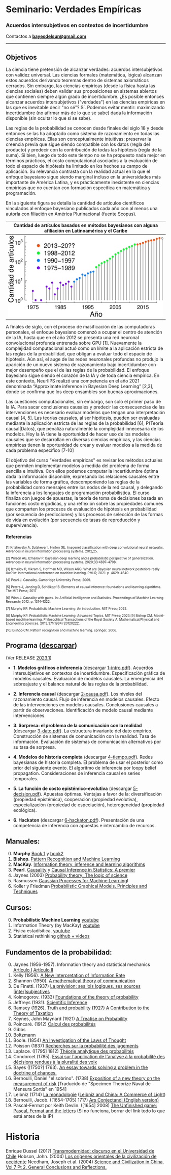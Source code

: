 # Seminario: Verdades Empíricas
### Acuerdos intersubjetivos en contextos de incertidumbre

Contactos a **bayesdelsur@gmail.com**

-------------------------------------------------------

## Objetivos

La ciencia tiene pretensión de alcanzar verdades: acuerdos intersubjetivos con validez universal. Las ciencias formales (matemática, lógica) alcanzan estos acuerdos derivando teoremas dentro de sistemas axiomáticos cerrados. Sin embargo, las ciencias empíricas (desde la física hasta las ciencias sociales) deben validar sus proposiciones en sistemas abiertos que contienen siempre algún grado de incertidumbre. ¿Es posible entonces alcanzar acuerdos intersubjetivos ("verdades") en las ciencias empíricas en las que es inevitable decir "no sé"? Sí. Podemos evitar mentir: maximizando incertidumbre (no afirmar más de lo que se sabe) dada la información disponible (sin ocultar lo que sí se sabe).

Las reglas de la probabilidad se conocen desde finales del siglo 18 y desde entonces se las ha adoptado como sistema de razonamiento en todas las ciencias empíricas. Ellas son conceptualmente intuitivas: preservar la creencia previa que sigue siendo compatible con los datos (regla del producto) y predecir con la contribución de todas las hipótesis (regla de la suma). Si bien, luego de todo este tiempo no se ha propuesto nada mejor en términos prácticos, el costo computacional asociados a la evaluación de todo el espacio de hipótesis ha limitado en los hechos su campo de aplicación.
Su relevancia contrasta con la realidad actual en la que el enfoque bayesiano sigue siendo marginal incluso en la universidades más importante de América Latina, y es prácticamente inexistente en ciencias empíricas que no cuentan con formación específica en matemática y programación.

En la siguiente figura se detalla la cantidad de artículos científicos vinculados al
enfoque bayesiano publicados cada año con al menos una autoría con filiación en
América Plurinacional (fuente Scopus).

|Cantidad de artículos basados en métodos bayesianos con alguna afiliación en Latinoamérica y el Caribe|
|:-----------:|
|![Hola](https://github.com/glandfried/images/blob/master/bayes/redes/papers.jpg)|

A finales de siglo, con el proceso de masificación de las computadoras personales, el enfoque bayesiano comenzó a ocupar el centro de atención de la IA, hasta que en el año 2012 se presenta una red neuronal convolucional profunda entrenada sobre GPU [1].
Nuevamente la complejidad computacional actuó como un límite a la aplicación estricta de las reglas de la probabilidad, que obligan a evaluar todo el espacio de hipótesis.
Aún así, el auge de las redes neuronales profundas no produjo la aparición de un nuevo sistema de razonamiento bajo incertidumbre con mejor desempeño que el de las reglas de la probabilidad.
El enfoque bayesiano sigue siendo el corazón de la IA y de toda ciencia empírica.
En este contexto, NeurlIPS realizó una competencia en el año 2021 denominada “Approximate inference in Bayesian Deep Learning” [2,3], donde se confirma que los deep ensambles son
buenas aproximaciones.

Las cuestiones computacionales, sin embargo, son solo el primer paso de la IA.
Para sacar conclusiones causales y predecir las consecuencias de las
intervenciones es necesario evaluar modelos que tengan una interpretación causal [4, 5].
Las teorías causales, al ser hipótesis, pueden ser evaluadas mediante la aplicación estricta de las reglas de la probabilidad [6], P(Teoría causal|Datos), que penaliza naturalmente la complejidad innecesaria de los modelos.
Hoy la IA tiene la oportunidad de hacer uso de los modelos causales que se desarrollan en diversas ciencias empíricas, y las ciencias empíricas tienen la oportunidad de crear y evaluar modelos a la
medida de cada problema específico [7-10]

El objetivo del curso "Verdades empíricas" es revisar los métodos actuales que permiten implementar modelos a medida del problema de forma sencilla e intuitiva.
Con ellos podemos computar la incertidumbre óptima dada la información disponible, expresando las relaciones causales entre las variables de forma gráfica, descomponiendo las reglas de la probabilidad como mensajes entre los nodos de la red causal, y delegando la inferencia a los lenguajes de programación probabilística.
El curso finaliza con juegos de apuestas, la teoría de toma de decisiones basada en funciones costo ergódicas, y una reflexión sobre las propiedades comunes que comparten los procesos de evaluación de hipótesis en probabilidad (por secuencia de predicciones) y los procesos de selección de las formas de vida en evolución (por secuencia de tasas de reproducción y supervivencia).
<!--A diferencia de los procedimientos ad-hoc que seleccionan una única hipótesis (por ejemplo, por máxima verosimilitud), la aplicación estricta de las reglas de probabilidad (enfoque bayesiano) nos obliga a considerar todas y cada una de las hipótesis. -->
<!-- Esto nos permitirá mostrar las propiedades comunes Debido a que el proceso de evaluación de hipótesis (por secuencia de predicciones) y el proceso de selección de las formas de vida en evolución (por secuencia de tasas de reproducción y supervivencia) son ambos de naturaleza multiplicativa (un solo cero en la secuencia genera una extinción irreversible),-->
<!-- Del mismo modo que seleccionar una única hipótesis tiene consecuencias negativas conocidas en probabilidad (overfitting), la masiva pérdida de la diversidad cultural provocada durante la colonial-modernidad no ha podido ser compensada por la ciencia metropolitana moderna y la crisis ecológica no deja de profundizarse.-->

#### Referencias

<font size="1">

[1] Krizhevsky A, Sutskever I, Hinton GE. Imagenet classification with deep convolutional neural
networks. Advances in neural information processing systems. 2012;25.

[2] Wilson AG, Izmailov P. Bayesian deep learning and a probabilistic perspective of generalization. Advances in neural information processing systems. 2020;33:4697–4708.

[3] Izmailov P, Vikram S, Hoffman MD, Wilson AGG. What are Bayesian neural network posteriors really like? In: International conference on machine learning. PMLR; 2021. p. 4629–4640

[4] Pearl J. Causality. Cambridge University Press; 2009.

[5] Peters J, Janzing D, Schölkopf B. Elements of causal inference: foundations and learning algorithms. The MIT Press; 2017

[6] Winn J. Causality with gates. In: Artificial Intelligence and Statistics. Proceedings of Machine
Learning Research; 2012. p. 1314–1322.

[7] Murphy KP. Probabilistic Machine Learning: An introduction. MIT Press; 2022.

[8] Murphy KP. Probabilistic Machine Learning: Advanced Topics. MIT Press; 2023.[9] Bishop CM. Model-based machine learning. Philosophical Transactions of the Royal Society A:
Mathematical,Physical and Engineering Sciences. 2013;371(1984):20120222.

[10] Bishop CM. Pattern recognition and machine learning. springer; 2006.

</font>

<!--Bajo incertidumbre, la lógica es paraconsistente en tanto se hace necesario creer al mismo tiempo en A y no A hasta que la sorpresa, única fuente de información, decida. -->

## Programa ([descargar](https://github.com/BayesDeLasProvinciasUnidasDelSur/curso/releases/download/2023.1/0-programa.pdf))

(Ver RELEASE [2023.1](https://github.com/BayesDeLasProvinciasUnidasDelSur/curso/releases/tag/2023.1))

- **1. Modelos gráficos e inferencia** (descargar [1-intro.pdf](https://github.com/BayesDeLasProvinciasUnidasDelSur/curso/releases/download/2023.1/1-intro.pdf)). Acuerdos intersubjetivos en contextos de incertidumbre. Especificación gráfica de modelos causales. Evaluación de modelos causales. La emergencia del sobreajuste y el balance natural de las reglas de la probabilidad.

- **2. Inferencia causal** (descargar [2-causa.pdf](https://github.com/BayesDeLasProvinciasUnidasDelSur/curso/releases/download/2023.1/2-causa.pdf)). Los niveles del razonamiento causal. Flujo de inferencia en modelos causales. Efecto de las intervenciones en modelos causales. Conclusiones causales a partir de observaciones. Identificación de modelo causal mediante intervenciones.

- **3. Sorpresa: el problema de la comunicación con la realidad** (descargar [3-dato.pdf](https://github.com/BayesDeLasProvinciasUnidasDelSur/curso/releases/download/2023.1/3-dato.pdf)). La estructura invariante del dato empírico. Construcción de sistemas de comunicación con la realidad. Tasa de información. Evaluación de sistemas de comunicación alternativos por su tasa de sorpresa.

- **4. Modelos de historia completa** (descargar [4-tiempo.pdf](https://github.com/BayesDeLasProvinciasUnidasDelSur/curso/releases/download/2023.1/4-tiempo.pdf)). Redes bayesianas de historia completa. El problema de usar el posterior como prior del siguiente evento. El algoritmo de inferencia por loopy belief propagation. Consideraciones de inferencia causal en series temporales.

- **5. La función de costo epistémico-evolutiva** (descargar [5-decision.pdf](https://github.com/BayesDeLasProvinciasUnidasDelSur/curso/releases/download/2023.1/5-decision.pdf)). Apuestas óptimas. Ventajas a favor de la: diversificación (propiedad epistémica), cooperación (propiedad evolutiva), especialización (propiedad de especiación), heterogeneidad (propiedad ecológica).

- **6. Hackaton** (descargar [6-hackaton.pdf](https://github.com/BayesDeLasProvinciasUnidasDelSur/curso/releases/download/2023.1/6-hackaton.pdf)). Presentación de una competencia de inferencia con apuestas e intercambio de recursos.

<!--

## Agenda de cursada: [2023 primer cuatrimestre](https://github.com/BayesDeLasProvinciasUnidasDelSur/congreso/releases/download/curso.2022/verdades_empiricas.pdf)

### Primera Parte: Fundamentos

No se requiere ningún tipo de formación previa. Toda persona puede hacerlo.

- **1. Principios interculturales de acuerdos intersubjetivos**. Principio de razón suficiente, de integridad, de indiferencia y de coherencia. Las reglas de razonamiento bajo incertidumbre. Evaluación de creencias.
    - Teórica:
    - Práctica:
    - Bibliografía:
    - Videos:
- **2. Sorpresa: el problema de la comunicación con la realidad**. La estructura invariante del dato empírico: fuente, realidad causal, señal, canal, percepción, modelo causal, estimación. Base empírica y datos teóricos. Máxima incertidumbre e información.
    - Teórica:
    - Práctica:
    - Bibliografía:
    - Videos:
- **3. La función de costo epistémico-evolutiva**. Ventajas a favor de la: Diversificación (propiedad epistémica), Cooperación (propiedad evolutiva mayor), Especialización (propiedad meta-epistémica), Coexistencia (propiedad ecológica).
    - Teórica:
    - Práctica:
    - Bibliografía:
    - Videos:
- **4. Modelos gráficos y algoritmos de pasaje de mensajes**. Métodos gráficos de especificación de modelos causales. Cómputo descentralizado de la inferencia y la predicción. Algoritmo suma-producta.
    - Teórica:
    - Práctica:
    - Bibliografía:
    - Videos:
- **5. Flujos de inferencia**. Apertura y cierre de flujos de inferencia en las estructuras causales fork, pipe y colider. Criterio general de separación (independencia) de variables.
    - Teórica:
    - Práctica:
    - Bibliografía:
    - Videos:
- **6. Inferencia Causal**. Conclusiones causales a partir de datos observacionales. El efecto de las intervenciones sobre los modelos gráficos. Los criterios de puerta trasera y delantera. Contrafácticos.
    - Teórica:
    - Práctica:
    - Bibliografía:
    - Videos:

### Segunda Parte: Metodologı́as

Sin implicar exclusión, se requieren algunos conocimiento mı́nimos de álgebra, análisis y programación

- **7. Distribuciones de creencias**. Máxima incertidumbre. Gases. Riqueza. Procesos irreversibles. Polya Urn. La familia exponencial: Bernoulli, Binomial, Beta, Multinomial, Dirichlet, Guassiana, Gamma
    - Teórica:
    - Práctica:
    - Bibliografía:
    - Videos:
- **8. Evaluación de modelos**. La emergencia del sobreajuste (overfitting) en los enfoques que seleccionan una única hipótesis. El balance natural de la evaluación correcta del espacio de hipótesis (evidencia). Ejemplo: regresión lı́neal bayesiana.
    - Teórica:
    - Práctica:
    - Bibliografía:
    - Videos:
- **9. Aproximaciones analı́ticas**. Métodos eficientes de aproximación: minimización por expectation propagation y variational inference. Ejemplo: estimación de habilidad en la industria del video juego.
    - Teórica:
    - Práctica:
    - Bibliografía:
    - Videos:
- **10. Series de tiempo**. El problema de usar el posterior como prior del siguiente evento. La mutua dependencia de las hipótesis en modelos de historia completa. Ejemplo: estimación de habilidad estado-del-arte.
    - Teórica:
    - Práctica:
    - Bibliografía:
    - Videos:
- **11. Aproximaciones por exploración**. Métodos para modelos causales intratables: Markov chain Monte Carlo. Metrópolis-Hasting y Hamiltonian Monte Carlo.
    - Teórica:
    - Práctica:
    - Bibliografía:
    - Videos:
- **12. Programación Probabilísticas**. Implementación de modelos usando lenguajes de programación probabilı́stica. Verificación visual de buen funcionamiento de las aproximaciones.
    - Teórica:
    - Práctica:
    - Bibliografía:
    - Videos:-->
## Manuales:

0. **Murphy** [Book 1](https://github.com/probml/pml-book/releases/latest/download/book1.pdf) y [book2](https://github.com/probml/pml2-book/releases/latest/download/book2.pdf)
0. **Bishop**. [Pattern Recognition and Machine Learning](https://www.microsoft.com/en-us/research/publication/pattern-recognition-machine-learning/)
0. **MacKay**. [Information theory, inference and learning algorithms](https://www.inference.org.uk/itprnn/book.pdf)
0. **Pearl**. [Causality](111.90.145.72/get.php?md5=aea29d62416c43c4b3c94444ecad5beb&key=3HX5RWW4J5RHCGGS&mirr=1) y [Causal Inference in Statistics: A premier](http://gen.lib.rus.ec/)
0. Jaynes (2003) [Probability theory: The logic of science](http://www.med.mcgill.ca/epidemiology/hanley/bios601/GaussianModel/JaynesProbabilityTheory.pdf)
0. Rasmussen [Gaussian Processes for Machine Learning](http://gaussianprocess.org/gpml/chapters/RW.pdf)I
0. Koller y Friedman [Probabilistic Graphical Models, Principles and Techniques](http://libgen.rs/search.php?req=Probabilistic+Graphical+Models%2C+Principles+and+Techniques&open=0&res=25&view=simple&phrase=1&column=def)
<!--
0. Stan. [Documentation](https://mc-stan.org/docs/2_29/stan-users-guide-2_29.pdf)
0. Halpern (2017) [Reasoning about uncertainty](http://libgen.rs/search.php?req=Reasoning+about+uncertainty&lg_topic=libgen&open=0&view=simple&res=25&phrase=1&column=def)
0. Russell y Norvig [Artificial Intelligence: A Modern Approach](http://libgen.rs/search.php?req=Artificial+Intelligence%3A+A+Modern+Approach&lg_topic=libgen&open=0&view=simple&res=25&phrase=1&column=def)
0. Knuth [*Chapter 3 — Random Numbers* in The art of computer programming II](http://libgen.rs/search.php?req=Donald+Knuth&lg_topic=libgen&open=0&view=simple&res=25&phrase=1&column=def)
-->

## Cursos:

0. **Probabilistic Machine Learning** [youtube](https://youtube.com/playlist?list=PL05umP7R6ij1tHaOFY96m5uX3J21a6yNd)
0. Information Theory (by MacKay) [youtube](https://www.youtube.com/watch?v=BCiZc0n6COY)
0. Física estadísitica. [youtube](https://www.youtube.com/watch?v=GL73N3z0j70&t)
0. Statistical rethinking [github + videos](https://github.com/rmcelreath/stat_rethinking_2023)

<!--
0. Deep Bayes. [youtube](https://www.youtube.com/playlist?list=PLe5rNUydzV9QHe8VDStpU0o8Yp63OecdW)
0. Probabilistic Graphical Models. Carnegie-Mellon University. [web](http://www.cs.cmu.edu/~epxing/Class/10708-09/lecture.html)
-->

## Fundamentos de la probabilidad:

0. Jaynes (1956-1957). Information theory and statistical mechanics [Artículo I](https://bayes.wustl.edu/etj/articles/theory.1.pdf) [Artículo II](http://users.df.uba.ar/ariel/materias/FT3_2011_2C/Extra/Jaynes.II.pdf)
0. Kelly (1956). [A New Interpretation of Information Rate](https://www.princeton.edu/~wbialek/rome/refs/kelly_56.pdf)
0. Shannon (1950). [A mathematical theory of communication](https://pure.mpg.de/rest/items/item_2383162/component/file_2456978/content)
0. De Finetti. (1937) [La prévision: ses lois logiques, ses sources [inter]subjectives](www.numdam.org/article/AIHP_1937__7_1_1_0.pdf)
0. Kolmogorov. (1933) [Foundations of the theory of probability](https://libgen.rocks/get.php?md5=c0fc408ef51b17d7afdb7cf35d2e81ef&key=VOIY6EBUGE4AM7GQ)
0. Jeffreys (1931). [Scientific Inference](https://libgen.rocks/get.php?md5=f40e5b6e52f2a05295c8984a7d6d2886&key=P5AOQ0CDN2AEDCBD)
0. Ramsey (1926). [Truth and probability](http://eprints.ukh.ac.id/id/eprint/240/1/2016_Book_ReadingsInFormalEpistemology.pdf#page=42) [(1927) A Contribution to the Theory of Taxation](https://www.jstor.org/stable/pdf/2222721.pdf)
0. Keynes, John Maynard (1921) [A Treatise on Probability](http://gutenberg.readingroo.ms/3/2/6/2/32625/old/2010-05-31-32625-pdf.pdf)
0. Poincaré. (1912) [Calcul des probabilités](https://www.ime.usp.br/~walterfm/cursos/mac5796/Poincare12.pdf)
0. Gibbs
0. Boltzmann
0. Boole. (1854) [An Investigation of the Laws of Thought](https://downloads.tuxfamily.org/openmathdep/logic_ante_1900/Laws_of_Thought-Boole.pdf)
0. Poisson (1837) [Recherches sur la probabilité des jugements](https://www-liphy.univ-grenoble-alpes.fr/pagesperso/bahram/Phys_Stat/Biblio/Poisson_Proba_1838.pdf)
0. Laplace. ([1795] 1812) [Théorie analytique des probabilités](93.174.95.29/main/11000/accf70cf7847f79b1940cc91ee65c1fb/Laplace%20J.-B.%20-%20Theorie%20des%20probabilites%20%28Oeuvres%29.%20Tome%207-Gauthier~Villars%20%281886%29.djvu)
0. Condorcet (1785). [Essai sur l'application de l'analyse à la probabilité des décisions rendues à la pluralité des voix](https://www.hist-math.fr/users/Histoires/textes/Condorcet1785_ProbabiliteDecisions.pdf)
0. Bayes ([1750?] 1763). [An essay towards solving a problem in the doctrine of chances.](https://royalsocietypublishing.org/doi/pdf/10.1098/rstl.1763.0053?keytype2=tf_ipsecsha&ijkey=d86e9f6c361806fb58be6aad56cb2bcfade22c74)
0. Bernoulli, Daniel "el sobrino". (1738) [Exposition of a new theory on the measurement of risk](http://www.theparticle.com/cs/bc/dsci/Bernoulli_1738.pdf) [Traducido de "Specimen Theorize Naval de Mensura Sortis" en 1954]
0. Leibniz (1714) [La monadologie](https://philo-labo.fr/fichiers/Leibniz%20-%20La%20monadologie.pdf) ([Leibniz and China: A Commerce of Light](http://libgen.rs/book/index.php?md5=714C21EB77B595EF583F926FC64E083A))
0. Bernoulli, Jacob. ([1654-1705] 1717) [Ars Conjectandi (English version)](https://libgen.rocks/get.php?md5=2a824bcdb31b45a94882ace89eaaa35e&key=19K8AAU67RBVK67G)
0. Pascal-Fermat por Keith Devlin. ([1654] 2008) [The Unfinished game: Pascal, Fermat and the letters](31.42.184.140/main/73000/bed190e8d465fc8a07a05709c22924a3/Keith%20Devlin%20-%20The%20Unfinished%20game_%20Pascal%2C%20Fermat%20and%20the%20letters-Basic%20Books%20%282008%29.pdf) (Si no funciona, borrar del link todo lo que está antes de la IP)

<!--
# Tópicos

0. [Factor Graphs and the Sum-product algorithm](https://ieeexplore.ieee.org/document/910572)
0. [Crash Course in Good and Bad Controls](https://papers.ssrn.com/sol3/Delivery.cfm/SSRN_ID4062645_code4146131.pdf?abstractid=3689437&mirid=1)
0. [Probabilistic Topic Models](https://oar.princeton.edu/bitstream/88435/pr1bv3w/1/OA_IntroductionProbabilisticTopicModels.pdf)
0. [TrueSkill: A Bayesian Skill Rating System](https://papers.nips.cc/paper/3079-trueskilltm-a-bayesian-skill-rating-system)
0. [TrueSkill Through Time: Revisiting the History of Chess](https://papers.nips.cc/paper/3331-trueskill-through-time-revisiting-the-history-of-chess)
0. [Match Box: Large Scale Online Bayesian Recommendations](https://www.microsoft.com/en-us/research/wp-content/uploads/2009/01/www09.pdf)
0. [Probabilistic Backpropagation for Scalable Bayesian Neural Networks](http://proceedings.mlr.press/v37/hernandez-lobatoc15.html)
0. [Parallel Bayesian Online Deep Learning for Click-Through Rate Prediction in Tencent Advertising System](https://arxiv.org/abs/1707.00802)
0. [Reinforcement Learning and Control as Probabilistic Inference: Tutorial and Review](https://arxiv.org/abs/1805.00909)
-->

<!--
## Otros

0. [Optimal eye movement strategiesin visual search](https://www.cns.nyu.edu/~david/courses/perceptionGrad/Readings/NajemnikGeisler-Nature2005.pdf)
0. [What Are Bayesian Neural Network Posteriors Really Like?](https://arxiv.org/abs/2104.14421)

# Blogs

0. [Optimal transport](http://alexhwilliams.info/itsneuronalblog/2020/10/09/optimal-transport/)
0. [Bayesian optimization](https://distill.pub/2020/bayesian-optimization/)
0. [From autoencoder to beta-VAE](https://lilianweng.github.io/lil-log/2018/08/12/from-autoencoder-to-beta-vae.html)
0. [What is a variational autoencoder](https://jaan.io/what-is-variational-autoencoder-vae-tutorial/)
0. [Intuitively variational autoencoder](https://towardsdatascience.com/intuitively-understanding-variational-autoencoders-1bfe67eb5daf)

# Tools:

0. [Gaussain process with pytroch](https://gpytorch.ai/)
0. [GPy](https://github.com/SheffieldML/GPy)

# Cursos externos

0. Larry Wasserman [Statistical methods for machine learning](https://www.stat.cmu.edu/~larry/=sml/)
0. Tamara Broderik [Non parametric bayesian methods](https://tamarabroderick.com/tutorial_2016_mlss_cadiz.html)-->

# Historia 

Enrique Dussel (201?) [Transmodernidad: discurso en el Universidad de Chile](https://youtu.be/jFVE2jBV3hA)
Hobson, John. (2004) [Los orígenes orientales de la civilización de occidente](https://libgen.rocks/get.php?md5=9fb9e17c0203789eb321330af09191f0&key=9NB6QOBJLHRTVOGM)
Needham, Joseph et al. (2004) [Science and Civilization in China. Vol 7 Pt 2. General Conclusions and Reflections.](https://libgen.rocks/get.php?md5=c0cfb07bd82a9c54d37dd515bcb7450d&key=IMGZ33ANYSVSJ61F)

<!--
# Columna vertebral del programa:

- Linear basis functions regression
- Parametrised basis functions regression
- Hierarchy of parametrised basis functions (Neural Networks)


## machine learning summer school 2009
http://videolectures.net/mlss09uk_cambridge/
http://videolectures.net/mlss09uk_minka_ai/

## Deep Bayes 2019
https://www.youtube.com/playlist?list=PLe5rNUydzV9QHe8VDStpU0o8Yp63OecdW

## Otros cursos
http://www.cs.cmu.edu/~epxing/Class/10708-09/lecture.html
-->


